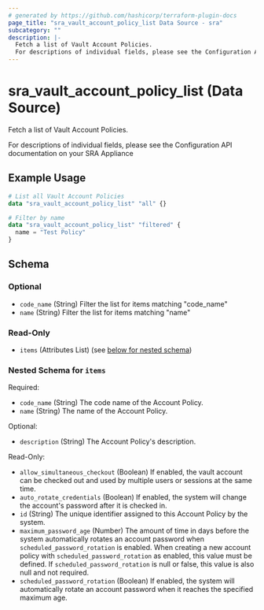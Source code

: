 ```yaml
---
# generated by https://github.com/hashicorp/terraform-plugin-docs
page_title: "sra_vault_account_policy_list Data Source - sra"
subcategory: ""
description: |-
  Fetch a list of Vault Account Policies.
  For descriptions of individual fields, please see the Configuration API documentation on your SRA Appliance
---
```


# sra_vault_account_policy_list (Data Source)

Fetch a list of Vault Account Policies.

For descriptions of individual fields, please see the Configuration API documentation on your SRA Appliance

## Example Usage

```terraform
# List all Vault Account Policies
data "sra_vault_account_policy_list" "all" {}

# Filter by name
data "sra_vault_account_policy_list" "filtered" {
  name = "Test Policy"
}
```

<!-- schema generated by tfplugindocs -->
## Schema

### Optional

- `code_name` (String) Filter the list for items matching "code_name"
- `name` (String) Filter the list for items matching "name"

### Read-Only

- `items` (Attributes List) (see [below for nested schema](#nestedatt--items))

<a id="nestedatt--items"></a>
### Nested Schema for `items`

Required:

- `code_name` (String) The code name of the Account Policy.
- `name` (String) The name of the Account Policy.

Optional:

- `description` (String) The Account Policy's description.

Read-Only:

- `allow_simultaneous_checkout` (Boolean) If enabled, the vault account can be checked out and used by multiple users or sessions at the same time.
- `auto_rotate_credentials` (Boolean) If enabled, the system will change the account's password after it is checked in.
- `id` (String) The unique identifier assigned to this Account Policy by the system.
- `maximum_password_age` (Number) The amount of time in days before the system automatically rotates an account password when `scheduled_password_rotation` is enabled. When creating a new account policy with `scheduled_password_rotation` as enabled, this value must be defined. If `scheduled_password_rotation` is null or false, this value is also null and not required.
- `scheduled_password_rotation` (Boolean) If enabled, the system will automatically rotate an account password when it reaches the specified maximum age.
